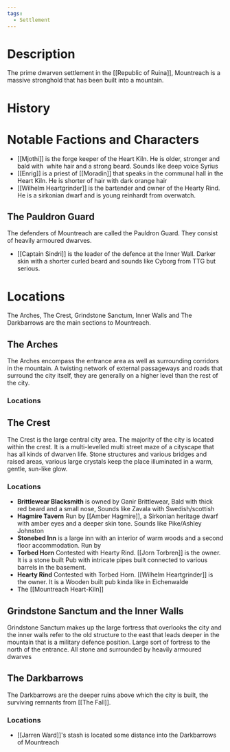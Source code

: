 ```yaml
---
tags:
  - Settlement
---
```

# Description
The prime dwarven settlement in the [[Republic of Ruina]], Mountreach is a massive stronghold that has been built into a mountain.
# History

# Notable Factions and Characters
- [[Mjothi]] is the forge keeper of the Heart Kiln. He is older, stronger and bald with  white hair and a strong beard. Sounds like deep voice Syrius
- [[Enrig]] is a priest of [[Moradin]] that speaks in the communal hall in the Heart Kiln. He is shorter of hair with dark orange hair
- [[Wilhelm Heartgrinder]] is the bartender and owner of the Hearty Rind. He is a sirkonian dwarf and is young reinhardt from overwatch.
## The Pauldron Guard
The defenders of Mountreach are called the Pauldron Guard. They consist of heavily armoured dwarves.
- [[Captain Sindri]] is the leader of the defence at the Inner Wall. Darker skin with a shorter curled beard and sounds like Cyborg from TTG but serious.
# Locations
The Arches, The Crest, Grindstone Sanctum, Inner Walls and The Darkbarrows are the main sections to Mountreach.  
## The Arches
The Arches encompass the entrance area as well as surrounding corridors in the mountain. A twisting network of external passageways and roads that surround the city itself, they are generally on a higher level than the rest of the city.
### Locations

## The Crest
The Crest is the large central city area. The majority of the city is located within the crest. It is a multi-levelled multi street maze of a cityscape that has all kinds of dwarven life. Stone structures and various bridges and raised areas, various large crystals keep the place illuminated in a warm, gentle, sun-like glow.
### Locations
- **Brittlewear Blacksmith** is owned by Ganir Brittlewear, Bald with thick red beard and a small nose, Sounds like Zavala with Swedish/scottish
- **Hagmire Tavern** Run by [[Amber Hagmire]], a Sirkonian heritage dwarf with amber eyes and a deeper skin tone. Sounds like Pike/Ashley Johnston
- **Stonebed Inn** is a large inn with an interior of warm woods and a second floor accommodation. Run by
- **Torbed Horn** Contested with Hearty Rind. [[Jorn Torbren]] is the owner. It is a stone built Pub with intricate pipes built connected to various barrels in the basement.
- **Hearty Rind** Contested with Torbed Horn. [[Wilhelm Heartgrinder]] is the owner. It is a Wooden built pub kinda like in Eichenwalde
- The [[Mountreach Heart-Kiln]]
## Grindstone Sanctum and the Inner Walls
Grindstone Sanctum makes up the large fortress that overlooks the city and the inner walls refer to the old structure to the east that leads deeper in the mountain that is a military defence position. Large sort of fortress to the north of the entrance. All stone and surrounded by heavily armoured dwarves
## The Darkbarrows
The Darkbarrows are the deeper ruins above which the city is built, the surviving remnants from [[The Fall]]. 
### Locations
- [[Jarren Ward]]'s stash is located some distance into the Darkbarrows of Mountreach